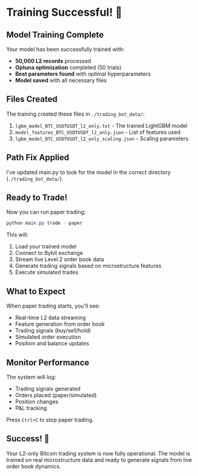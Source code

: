 # Training Successful! 🎉

## Model Training Complete

Your model has been successfully trained with:
- **50,000 L2 records** processed
- **Optuna optimization** completed (50 trials)
- **Best parameters found** with optimal hyperparameters
- **Model saved** with all necessary files

## Files Created

The training created these files in `./trading_bot_data/`:
1. `lgbm_model_BTC_USDTUSDT_l2_only.txt` - The trained LightGBM model
2. `model_features_BTC_USDTUSDT_l2_only.json` - List of features used
3. `lgbm_model_BTC_USDTUSDT_l2_only_scaling.json` - Scaling parameters

## Path Fix Applied

I've updated main.py to look for the model in the correct directory (`./trading_bot_data/`).

## Ready to Trade!

Now you can run paper trading:

```powershell
python main.py trade --paper
```

This will:
1. Load your trained model
2. Connect to Bybit exchange
3. Stream live Level 2 order book data
4. Generate trading signals based on microstructure features
5. Execute simulated trades

## What to Expect

When paper trading starts, you'll see:
- Real-time L2 data streaming
- Feature generation from order book
- Trading signals (buy/sell/hold)
- Simulated order execution
- Position and balance updates

## Monitor Performance

The system will log:
- Trading signals generated
- Orders placed (paper/simulated)
- Position changes
- P&L tracking

Press `Ctrl+C` to stop paper trading.

## Success! 🚀

Your L2-only Bitcoin trading system is now fully operational. The model is trained on real microstructure data and ready to generate signals from live order book dynamics.